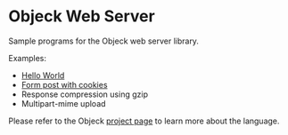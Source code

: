 # Objeck Web Server

Sample programs for the Objeck web server library.

Examples:
* [Hello World](hello_http.obs)
* [Form post with cookies](form_post_https.obs)
* Response compression using gzip
* Multipart-mime upload

Please refer to the Objeck [project page](https://github.com/objeck/objeck-lang/) to learn more about the language.